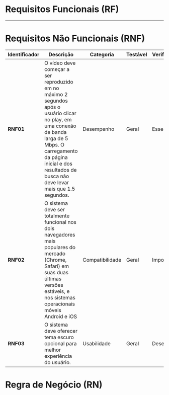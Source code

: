 # Requisitos Funcionais (RF)

---

# Requisitos Não Funcionais (RNF)

| **Identificador** | **Descrição**                                                                | Categoria   | Testável | Verificável | Escopo | Prioridade | 
|---------------|---------------------------------------------------------------------------|-------------|--------|------------|-----------|-----------|
| **RNF01**       | O vídeo deve começar a ser reproduzido em no máximo 2 segundos após o usuário clicar no play, em uma conexão de banda larga de 5 Mbps. O carregamento da página inicial e dos resultados de busca não deve levar mais que 1.5 segundos. | Desempenho   | Geral  | Essencial  |
| **RNF02**         |  O sistema deve ser totalmente funcional nos dois navegadores mais populares do mercado (Chrome, Safari) em suas duas últimas versões estáveis, e nos sistemas operacionais móveis Android e iOS                                               |Compatibilidade  | Geral  | Importante |
| **RNF03**         | O sistema deve oferecer tema escuro opcional para melhor experiência do usuário. | Usabilidade | Geral  | Desejável  |


# Regra de Negócio (RN)
